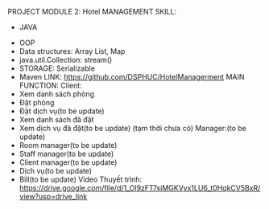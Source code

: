  PROJECT MODULE 2: Hotel MANAGEMENT
SKILL:
* JAVA
+ OOP
+ Data structures: Array List, Map
+ java.util.Collection: stream()
+ STORAGE: Serializable
+ Maven
LINK:
https://github.com/DSPHUC/HotelManagerment
MAIN FUNCTION:
Client:
+ Xem danh sách phòng
+ Đặt phòng
+ Đặt dịch vụ(to be update)
+ Xem danh sách đã đặt
+ Xem dịch vụ đã đặt(to be update)
(tạm thời chưa có)
Manager:(to be update)
+ Room manager(to be update)
+ Staff manager(to be update)
+ Client manager(to be update)
+ Dịch vụ(to be update)
+ Bill(to be update)
Video Thuyết trình:
https://drive.google.com/file/d/1_Ol9zFT7sjMGKVyx1LU6_t0HqkCV5BxR/view?usp=drive_link
